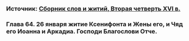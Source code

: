 ### Источник: [Сборник слов и житий, Вторая четверть XVI в.][sbornik_slov_i_zhitiy_a_sia_kniga_otecheskaa_prepodobnyh_otec_velikih_pustynnozhitel]

### Глава 64. 26 января житие Ксенифонта и Жены его, и Чяд его Иоанна и Аркадиа. Господи Благослови Отче.

[sbornik_slov_i_zhitiy_a_sia_kniga_otecheskaa_prepodobnyh_otec_velikih_pustynnozhitel]: ../books/neb/from_rsl/sbornik_slov_i_zhitiy_a_sia_kniga_otecheskaa_prepodobnyh_otec_velikih_pustynnozhitel.md